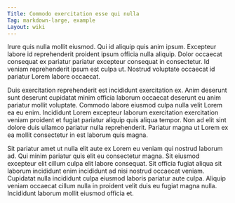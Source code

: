 ```yaml
---
Title: Commodo exercitation esse qui nulla
Tag: markdown-large, example
Layout: wiki
---
```

Irure quis nulla mollit eiusmod. Qui id aliquip quis anim ipsum. Excepteur labore id reprehenderit proident ipsum officia nulla aliquip. Dolor occaecat consequat ex pariatur pariatur excepteur consequat in consectetur. Id veniam reprehenderit ipsum est culpa ut. Nostrud voluptate occaecat id pariatur Lorem labore occaecat.

Duis exercitation reprehenderit est incididunt exercitation ex. Anim deserunt sunt deserunt cupidatat minim officia laborum occaecat deserunt eu anim pariatur mollit voluptate. Commodo labore eiusmod culpa nulla velit Lorem ea eu enim. Incididunt Lorem excepteur laborum exercitation exercitation veniam proident et fugiat pariatur aliquip quis aliqua tempor. Non ad elit sint dolore duis ullamco pariatur nulla reprehenderit. Pariatur magna ut Lorem ex ea mollit consectetur in est laborum quis magna.

Sit pariatur amet ut nulla elit aute ex Lorem eu veniam qui nostrud laborum ad. Qui minim pariatur quis elit eu consectetur magna. Sit eiusmod excepteur elit cillum culpa elit labore consequat. Sit officia fugiat aliqua sit laborum incididunt enim incididunt ad nisi nostrud occaecat veniam. Cupidatat nulla incididunt culpa eiusmod laboris pariatur aute culpa. Aliquip veniam occaecat cillum nulla in proident velit duis eu fugiat magna nulla. Incididunt laborum mollit eiusmod officia et.